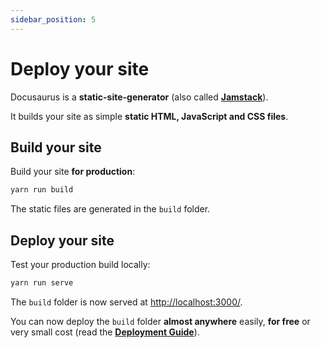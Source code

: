 ```yaml
---
sidebar_position: 5
---
```


# Deploy your site

Docusaurus is a **static-site-generator** (also called **[Jamstack](https://jamstack.org/)**).

It builds your site as simple **static HTML, JavaScript and CSS files**.

## Build your site

Build your site **for production**:

```bash
yarn run build
```

The static files are generated in the `build` folder.

## Deploy your site

Test your production build locally:

```bash
yarn run serve
```

The `build` folder is now served at [http://localhost:3000/](http://localhost:3000/).

You can now deploy the `build` folder **almost anywhere** easily, **for free** or very small cost
(read the **[Deployment Guide](https://docusaurus.io/docs/deployment)**).
